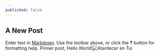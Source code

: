 ```yaml
---
published: false
---
```

## A New Post

Enter text in [Markdown](http://daringfireball.net/projects/markdown/). Use the toolbar above, or click the **?** button for formatting help.
Primer post, Hello World!![Atardecer en Tui]({{site.baseurl}}/_posts/_DSC2730-53.jpg)
